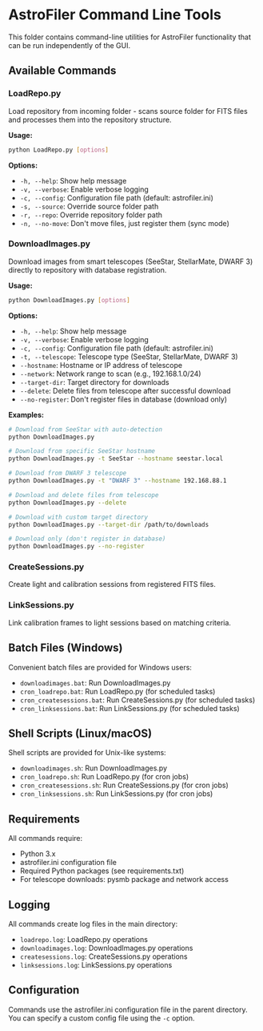# AstroFiler Command Line Tools

This folder contains command-line utilities for AstroFiler functionality that can be run independently of the GUI.

## Available Commands

### LoadRepo.py
Load repository from incoming folder - scans source folder for FITS files and processes them into the repository structure.

**Usage:**
```bash
python LoadRepo.py [options]
```

**Options:**
- `-h, --help`: Show help message
- `-v, --verbose`: Enable verbose logging
- `-c, --config`: Configuration file path (default: astrofiler.ini)
- `-s, --source`: Override source folder path
- `-r, --repo`: Override repository folder path
- `-n, --no-move`: Don't move files, just register them (sync mode)

### DownloadImages.py
Download images from smart telescopes (SeeStar, StellarMate, DWARF 3) directly to repository with database registration.

**Usage:**
```bash
python DownloadImages.py [options]
```

**Options:**
- `-h, --help`: Show help message
- `-v, --verbose`: Enable verbose logging
- `-c, --config`: Configuration file path (default: astrofiler.ini)
- `-t, --telescope`: Telescope type (SeeStar, StellarMate, DWARF 3)
- `--hostname`: Hostname or IP address of telescope
- `--network`: Network range to scan (e.g., 192.168.1.0/24)
- `--target-dir`: Target directory for downloads
- `--delete`: Delete files from telescope after successful download
- `--no-register`: Don't register files in database (download only)

**Examples:**
```bash
# Download from SeeStar with auto-detection
python DownloadImages.py

# Download from specific SeeStar hostname
python DownloadImages.py -t SeeStar --hostname seestar.local

# Download from DWARF 3 telescope
python DownloadImages.py -t "DWARF 3" --hostname 192.168.88.1

# Download and delete files from telescope
python DownloadImages.py --delete

# Download with custom target directory
python DownloadImages.py --target-dir /path/to/downloads

# Download only (don't register in database)
python DownloadImages.py --no-register
```

### CreateSessions.py
Create light and calibration sessions from registered FITS files.

### LinkSessions.py
Link calibration frames to light sessions based on matching criteria.

## Batch Files (Windows)

Convenient batch files are provided for Windows users:

- `downloadimages.bat`: Run DownloadImages.py
- `cron_loadrepo.bat`: Run LoadRepo.py (for scheduled tasks)
- `cron_createsessions.bat`: Run CreateSessions.py (for scheduled tasks)
- `cron_linksessions.bat`: Run LinkSessions.py (for scheduled tasks)

## Shell Scripts (Linux/macOS)

Shell scripts are provided for Unix-like systems:

- `downloadimages.sh`: Run DownloadImages.py
- `cron_loadrepo.sh`: Run LoadRepo.py (for cron jobs)
- `cron_createsessions.sh`: Run CreateSessions.py (for cron jobs)
- `cron_linksessions.sh`: Run LinkSessions.py (for cron jobs)

## Requirements

All commands require:
- Python 3.x
- astrofiler.ini configuration file
- Required Python packages (see requirements.txt)
- For telescope downloads: pysmb package and network access

## Logging

All commands create log files in the main directory:
- `loadrepo.log`: LoadRepo.py operations
- `downloadimages.log`: DownloadImages.py operations
- `createsessions.log`: CreateSessions.py operations
- `linksessions.log`: LinkSessions.py operations

## Configuration

Commands use the astrofiler.ini configuration file in the parent directory. You can specify a custom config file using the `-c` option.